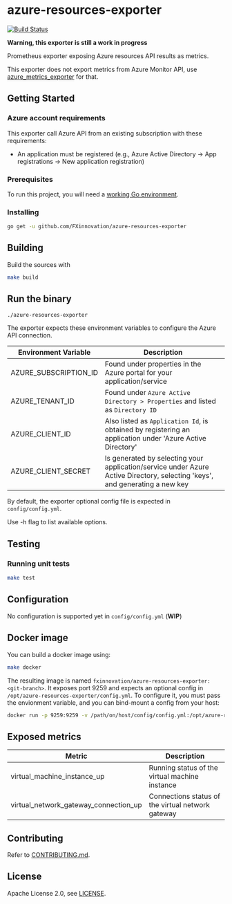 # azure-resources-exporter

[![Build Status](https://travis-ci.org/FXinnovation/azure-resources-exporter.svg?branch=master)](https://travis-ci.org/FXinnovation/azure-resources-exporter)

**Warning, this exporter is still a work in progress**

Prometheus exporter exposing Azure resources API results as metrics.

This exporter does not export metrics from Azure Monitor API, use [azure_metrics_exporter](https://github.com/RobustPerception/azure_metrics_exporter) for that.

## Getting Started

### Azure account requirements

This exporter call Azure API from an existing subscription with these requirements:

* An application must be registered (e.g., Azure Active Directory -> App registrations -> New application registration)

### Prerequisites

To run this project, you will need a [working Go environment](https://golang.org/doc/install).

### Installing

```bash
go get -u github.com/FXinnovation/azure-resources-exporter
```

## Building

Build the sources with

```bash
make build
```

## Run the binary

```bash
./azure-resources-exporter
```

The exporter expects these environment variables to configure the Azure API
connection.

Environment Variable | Description
---------------------| -----------
AZURE_SUBSCRIPTION_ID | Found under properties in the Azure portal for your application/service
AZURE_TENANT_ID | Found under `Azure Active Directory > Properties` and listed as `Directory ID`
AZURE_CLIENT_ID | Also listed as `Application Id`, is obtained by registering an application under 'Azure Active Directory'
AZURE_CLIENT_SECRET | Is generated by selecting your application/service under Azure Active Directory, selecting 'keys', and generating a new key

By default, the exporter optional config file is expected in `config/config.yml`.

Use -h flag to list available options.

## Testing

### Running unit tests

```bash
make test
```

## Configuration

No configuration is supported yet in `config/config.yml` (**WIP**)

## Docker image

You can build a docker image using:

```bash
make docker
```

The resulting image is named `fxinnovation/azure-resources-exporter:<git-branch>`. 
It exposes port 9259 and expects an optional config in `/opt/azure-resources-exporter/config.yml`. 
To configure it, you must pass the envionment variable, and you can bind-mount a config from your host:

```bash
docker run -p 9259:9259 -v /path/on/host/config/config.yml:/opt/azure-resources-exporter/config/config.yml -e AZURE_SUBSCRIPTION_ID="my_subscription_id" -e AZURE_TENANT_ID="my_tenant_id" -e AZURE_CLIENT_ID="my_client_id" -e AZURE_CLIENT_SECRET="my_client_secret" fxinnovation/azure-resources-exporter:<git-branch>
```

## Exposed metrics

Metric | Description
------ | -----------
virtual_machine_instance_up | Running status of the virtual machine instance
virtual_network_gateway_connection_up | Connections status of the virtual network gateway

## Contributing

Refer to [CONTRIBUTING.md](https://github.com/FXinnovation/azure-resources-exporter/blob/master/CONTRIBUTING.md).

## License

Apache License 2.0, see [LICENSE](https://github.com/FXinnovation/azure-resources-exporter/blob/master/LICENSE).
